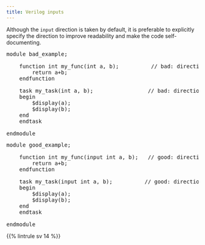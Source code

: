 ```yaml
---
title: Verilog inputs
---
```


Although the `input` direction is taken by default, it is preferable to explicitly specify the direction to improve readability and make the code self-documenting.

<pre>module bad_example;

	function int my_func(<span class="badcode">int a, b</span>);          // bad: direction of a and b omitted
		return a+b;
	endfunction
	
	task my_task(<span class="badcode">int a, b</span>);                 // bad: direction of a and b omitted
	begin
		$display(a);
		$display(b);
	end
	endtask
	
endmodule</pre>

<pre>module good_example;

	function int my_func(<span class="goodcode">input</span> int a, b);   // good: direction of a and b specified
		return a+b;
	endfunction
	
	task my_task(<span class="goodcode">input</span> int a, b);          // good: direction of a and b specified
	begin
		$display(a);
		$display(b);
	end
	endtask
	
endmodule</pre>


{{% lintrule sv 14 %}}
